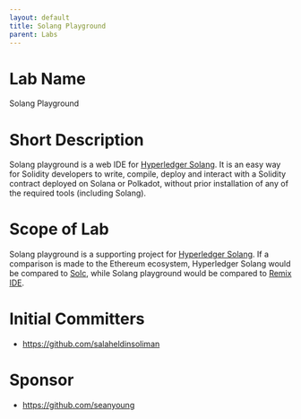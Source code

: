 ```yaml
---
layout: default
title: Solang Playground
parent: Labs
---
```


# Lab Name
Solang Playground

# Short Description
Solang playground is a web IDE for [Hyperledger Solang](https://github.com/hyperledger/solang). It is an easy way for Solidity developers to write, compile, deploy and interact with a Solidity contract deployed on Solana or Polkadot, without prior installation of any of the required tools (including Solang).

# Scope of Lab

Solang playground is a supporting project for [Hyperledger Solang](https://github.com/hyperledger/solang). If a comparison is made to the Ethereum ecosystem, Hyperledger Solang would be compared to [Solc](https://github.com/ethereum/solidity), while Solang playground would be compared to [Remix IDE](https://remix.ethereum.org/).

# Initial Committers
- https://github.com/salaheldinsoliman

# Sponsor

- https://github.com/seanyoung
